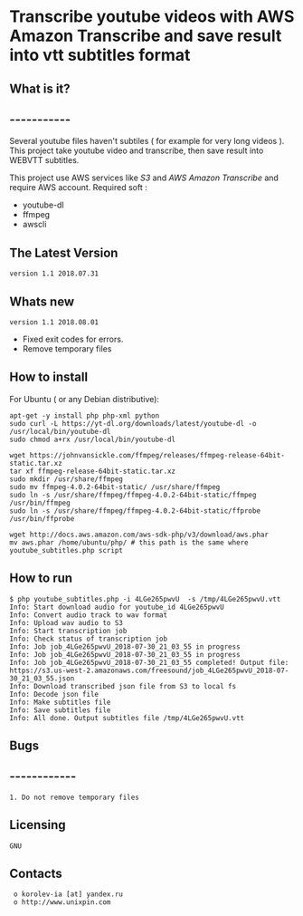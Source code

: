 #						Transcribe youtube videos with AWS Amazon Transcribe and save result into vtt subtitles format


##  What is it?
##  -----------
Several youtube files haven't subtiles ( for example for very long videos ). This project take
youtube video and transcribe, then save result into WEBVTT subtitles.

This project use AWS services like _S3_ and _AWS Amazon Transcribe_ and require AWS account.
Required soft :

  + youtube-dl
  + ffmpeg
  + awscli


##  The Latest Version

	version 1.1 2018.07.31

##  Whats new

	version 1.1 2018.08.01
  + Fixed exit codes for errors.
  + Remove temporary files



##  How to install
For Ubuntu ( or any Debian distributive):
```
apt-get -y install php php-xml python
sudo curl -L https://yt-dl.org/downloads/latest/youtube-dl -o /usr/local/bin/youtube-dl
sudo chmod a+rx /usr/local/bin/youtube-dl

wget https://johnvansickle.com/ffmpeg/releases/ffmpeg-release-64bit-static.tar.xz
tar xf ffmpeg-release-64bit-static.tar.xz
sudo mkdir /usr/share/ffmpeg
sudo mv ffmpeg-4.0.2-64bit-static/ /usr/share/ffmpeg
sudo ln -s /usr/share/ffmpeg/ffmpeg-4.0.2-64bit-static/ffmpeg /usr/bin/ffmpeg
sudo ln -s /usr/share/ffmpeg/ffmpeg-4.0.2-64bit-static/ffprobe /usr/bin/ffprobe

wget http://docs.aws.amazon.com/aws-sdk-php/v3/download/aws.phar
mv aws.phar /home/ubuntu/php/ # this path is the same where youtube_subtitles.php script
```

## How to run
```
$ php youtube_subtitles.php -i 4LGe265pwvU  -s /tmp/4LGe265pwvU.vtt
Info: Start download audio for youtube_id 4LGe265pwvU
Info: Convert audio track to wav format
Info: Upload wav audio to S3
Info: Start transcription job
Info: Check status of transcription job
Info: Job job_4LGe265pwvU_2018-07-30_21_03_55 in progress
Info: Job job_4LGe265pwvU_2018-07-30_21_03_55 in progress
Info: Job job_4LGe265pwvU_2018-07-30_21_03_55 completed! Output file: https://s3.us-west-2.amazonaws.com/freesound/job_4LGe265pwvU_2018-07-30_21_03_55.json
Info: Download transcribed json file from S3 to local fs
Info: Decode json file
Info: Make subtitles file
Info: Save subtitles file
Info: All done. Output subtitles file /tmp/4LGe265pwvU.vtt
```


##  Bugs
##  ------------
	1. Do not remove temporary files



  Licensing
  ---------
	GNU

  Contacts
  --------

     o korolev-ia [at] yandex.ru
     o http://www.unixpin.com
